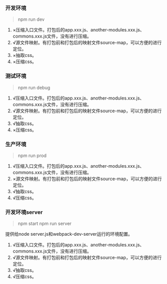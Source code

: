 ### 开发环境
> npm run dev
1. ×压缩入口文件。打包后的app.xxx.js、another-modules.xxx.js、commons.xxx.js文件，没有进行压缩。
2. √源文件映射。有打包前和打包后的映射文件source-map，可以方便的进行定位。
3. ×抽取css。
4. ×压缩css。

### 测试环境
> npm run debug
1. √压缩入口文件。打包后的app.xxx.js、another-modules.xxx.js、commons.xxx.js文件，没有进行压缩。
2. √源文件映射。有打包前和打包后的映射文件source-map，可以方便的进行定位。
3. √抽取css。
4. ×压缩css。

### 生产环境
> npm run prod
1. √压缩入口文件。打包后的app.xxx.js、another-modules.xxx.js、commons.xxx.js文件，没有进行压缩。
2. ×源文件映射。有打包前和打包后的映射文件source-map，可以方便的进行定位。
3. √抽取css。
4. √压缩css。

### 开发环境server
> npm start
> npm run server

提供给node server.js和webpack-dev-server运行的环境配置。
1. √压缩入口文件。打包后的app.xxx.js、another-modules.xxx.js、commons.xxx.js文件，没有进行压缩。
2. √源文件映射。有打包前和打包后的映射文件source-map，可以方便的进行定位。
3. √抽取css。
4. √压缩css。
